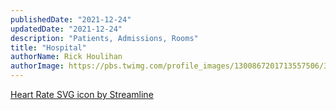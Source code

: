 ```yaml
---
publishedDate: "2021-12-24"
updatedDate: "2021-12-24"
description: "Patients, Admissions, Rooms"
title: "Hospital"
authorName: Rick Houlihan
authorImage: https://pbs.twimg.com/profile_images/1300867201713557506/32qD71b1_400x400.png
---
```


<a href="https://www.streamlinehq.com">Heart Rate SVG icon by Streamline</a>

